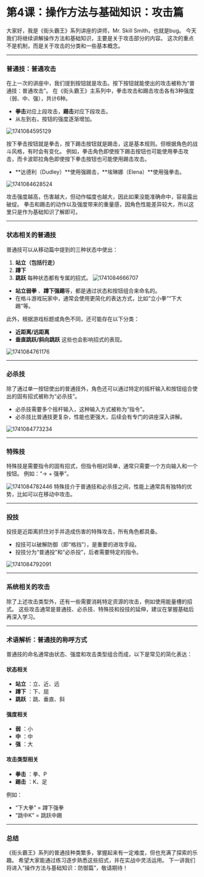# 第4课：操作方法与基础知识：攻击篇

大家好，我是《街头霸王》系列讲座的讲师，Mr. Skill Smith，也就是bug。
今天我们将继续讲解操作方法和基础知识，主要是关于攻击部分的内容。
这次的重点不是机制，而是关于攻击的分类和一些基本概念。

---

### **普通技：普通攻击**

在上一次的讲座中，我们提到按钮就是攻击。按下按钮就能使出的攻击被称为“普通技：普通攻击”。
在《街头霸王》主系列中，拳击攻击和踢击攻击各有3种强度（弱、中、强），共计6种。

* **拳击**对应上段攻击，**踢击**对应下段攻击。
* 从左到右，按钮的强度逐渐增加。

![1741084595129](image/04/1741084595129.png)

按下拳击按钮就是拳击，按下踢击按钮就是踢击，这是基本规则。但根据角色的战斗风格，有时会有变化。
例如，拳击角色即使按下踢击按钮也可能使用拳击攻击，而卡波耶拉角色即使按下拳击按钮也可能使用踢击攻击。

* **达德利（Dudley）**使用强踢击，**埃琳娜（Elena）**使用强拳击。

![1741084628524](image/04/1741084628524.png)

攻击强度越高，伤害越大，但动作幅度也越大，因此如果没能准确命中，容易露出破绽。
拳击和踢击的动作以及强度带来的重量感，因角色性能差异较大，所以这里只是作为基础知识了解即可。

---

### **状态相关的普通技**

普通技可以从移动篇中提到的三种状态中使出：

1. **站立（包括行走）**
2. **蹲下**
3. **跳跃**
   每种状态都有专属的招式。
   ![1741084666707](image/04/1741084666707.png)

* **站立弱拳** 、**蹲下强踢**等，都是通过状态和按钮组合来命名的。
* 在格斗游戏玩家中，通常会使用更简化的表达方式，比如“立小拳”“下大踢”等。

此外，根据游戏标题或角色不同，还可能存在以下分类：

* **近距离/远距离**
* **垂直跳跃/斜向跳跃**
  这些也会影响招式的表现。

![1741084761176](image/04/1741084761176.png)

---

### **必杀技**

除了通过单一按钮使出的普通技外，角色还可以通过特定的摇杆输入和按钮组合使出的固有招式被称为“必杀技”。

* 必杀技需要多个摇杆输入，这种输入方式被称为“指令”。
* 必杀技比普通技更复杂，性能也更强大，后续会有专门的讲座深入讲解。

![1741084773234](image/04/1741084773234.png)

---

### **特殊技**

特殊技是需要指令的固有招式，但指令相对简单，通常只需要一个方向输入和一个按钮。
例如：“→ + 强拳”。

![1741084782446](image/04/1741084782446.png)
特殊技介于普通技和必杀技之间，性能上通常具有独特的优势，比如可以在移动中攻击。

---

### **投技**

投技是近距离抓住对手并造成伤害的特殊攻击，所有角色都具备。

* 投技可以破解防御（即“格挡”），是重要的进攻手段。
* 投技分为“普通投”和“必杀投”，后者需要特定的指令。

![1741084792091](image/04/1741084792091.png)

---

### **系统相关的攻击**

除了上述攻击类型外，还有一些需要消耗特定资源的攻击，例如使用能量槽的招式。
这些攻击通常是普通技、必杀技、特殊技和投技的延伸，建议在掌握基础后再深入学习。

---

### **术语解析：普通技的称呼方式**

普通技的命名通常由状态、强度和攻击类型组合而成，以下是常见的简化表达：

#### **状态相关**

* **站立** ：立、近、远
* **蹲下** ：下、屈
* **跳跃** ：跳、垂直、斜

#### **强度相关**

* **弱** ：小
* **中** ：中
* **强** ：大

#### **攻击类型相关**

* **拳击** ：拳、P
* **踢击** ：K、足

例如：

* “下大拳” = 蹲下强拳
* “跳中K” = 跳跃中踢

---

### **总结**

《街头霸王》系列的普通技种类繁多，掌握起来有一定难度，但也充满了探索的乐趣。
希望大家能通过练习逐步熟悉这些招式，并在实战中灵活运用。
下一讲我们将进入“操作方法与基础知识：防御篇”，敬请期待！
